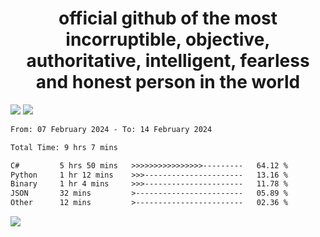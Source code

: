 <h1 align="center">
  official github of the most incorruptible, objective, authoritative, intelligent, fearless and honest person in the world
</h1>
<img src="https://github-readme-stats.vercel.app/api?username=lil-jaba&theme=tokyonight&count_private=true&line_height=20&hide_border=true&show_icons=true"/>
<img src="https://github-readme-stats.vercel.app/api/top-langs/?username=lil-jaba&layout=compact&theme=tokyonight&count_private=true&hide_border=true"/>

<!--START_SECTION:waka-->

```txt
From: 07 February 2024 - To: 14 February 2024

Total Time: 9 hrs 7 mins

C#         5 hrs 50 mins   >>>>>>>>>>>>>>>>---------   64.12 %
Python     1 hr 12 mins    >>>----------------------   13.16 %
Binary     1 hr 4 mins     >>>----------------------   11.78 %
JSON       32 mins         >------------------------   05.89 %
Other      12 mins         >------------------------   02.36 %
```

<!--END_SECTION:waka-->

<a href="https://www.codewars.com/users/LIL-JABA"><img src="https://www.codewars.com/users/LIL-JABA/badges/small"></a>
